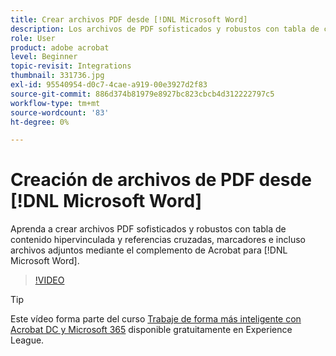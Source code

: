 ```yaml
---
title: Crear archivos PDF desde [!DNL Microsoft Word]
description: Los archivos de PDF sofisticados y robustos con tabla de contenido hipervinculada y referencias cruzadas, marcadores e incluso archivos adjuntos son fáciles de crear con el complemento de Acrobat para [!DNL Microsoft Word]
role: User
product: adobe acrobat
level: Beginner
topic-revisit: Integrations
thumbnail: 331736.jpg
exl-id: 95540954-d0c7-4cae-a919-00e3927d2f83
source-git-commit: 886d374b81979e8927bc823cbcb4d312222797c5
workflow-type: tm+mt
source-wordcount: '83'
ht-degree: 0%

---
```


# Creación de archivos de PDF desde [!DNL Microsoft Word]

Aprenda a crear archivos PDF sofisticados y robustos con tabla de contenido hipervinculada y referencias cruzadas, marcadores e incluso archivos adjuntos mediante el complemento de Acrobat para [!DNL Microsoft Word].

>[!VIDEO](https://video.tv.adobe.com/v/331736?hidetitle=true)

>[!TIP]
>
>Este vídeo forma parte del curso [Trabaje de forma más inteligente con Acrobat DC y Microsoft 365](https://experienceleague.adobe.com/?recommended=Acrobat-U-1-2021.microsoft365) disponible gratuitamente en Experience League.